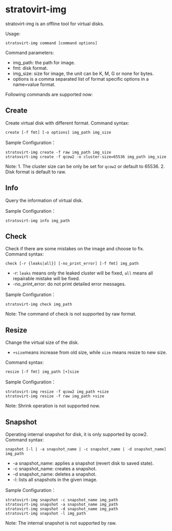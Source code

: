 # stratovirt-img

stratovirt-img is an offline tool for virtual disks.

Usage:

```shell
stratovirt-img command [command options]
```

Command parameters:

- img_path: the path for image.
- fmt: disk format.
- img_size: size for image, the unit can be K, M, G or none for bytes.
- options is a comma separated list of format specific options in a name=value format.

Following commands are supported now:

## Create

Create virtual disk with different format.
Command syntax:

```shell
create [-f fmt] [-o options] img_path img_size
```

Sample Configuration：

```shell
stratovirt-img create -f raw img_path img_size
stratovirt-img create -f qcow2 -o cluster-size=65536 img_path img_size
```

Note: 1. The cluster size can be only be set for `qcow2` or default to 65536. 2. Disk format is default to raw.

## Info

Query the information of virtual disk.

Sample Configuration：

```shell
stratovirt-img info img_path
```

## Check

Check if there are some mistakes on the image and choose to fix.
Command syntax:

```shell
check [-r {leaks|all}] [-no_print_error] [-f fmt] img_path
```

- -r:  `leaks` means only the leaked cluster will be fixed, `all` means all repairable mistake will be fixed.
- -no_print_error: do not print detailed error messages.

Sample Configuration：

```shell
stratovirt-img check img_path
```

Note: The command of check is not supported by raw format.

## Resize

Change the virtual size of the disk.
- `+size`means increase from old size, while `size` means resize to new size.

Command syntax:

```shell
resize [-f fmt] img_path [+]size
```

Sample Configuration：

```shell
stratovirt-img resize -f qcow2 img_path +size
stratovirt-img resize -f raw img_path +size
```

Note: Shrink operation is not supported now.

## Snapshot

Operating internal snapshot for disk, it is only supported by qcow2.
Command syntax:

```shell
snapshot [-l | -a snapshot_name | -c snapshot_name | -d snapshot_name] img_path
```

- -a snapshot_name: applies a snapshot (revert disk to saved state).
- -c snapshot_name: creates a snapshot.
- -d snapshot_name: deletes a snapshot.
- -l: lists all snapshots in the given image.

Sample Configuration：

```shell
stratovirt-img snapshot -c snapshot_name img_path
stratovirt-img snapshot -a snapshot_name img_path
stratovirt-img snapshot -d snapshot_name img_path
stratovirt-img snapshot -l img_path
```

Note: The internal snapshot is not supported by raw.
